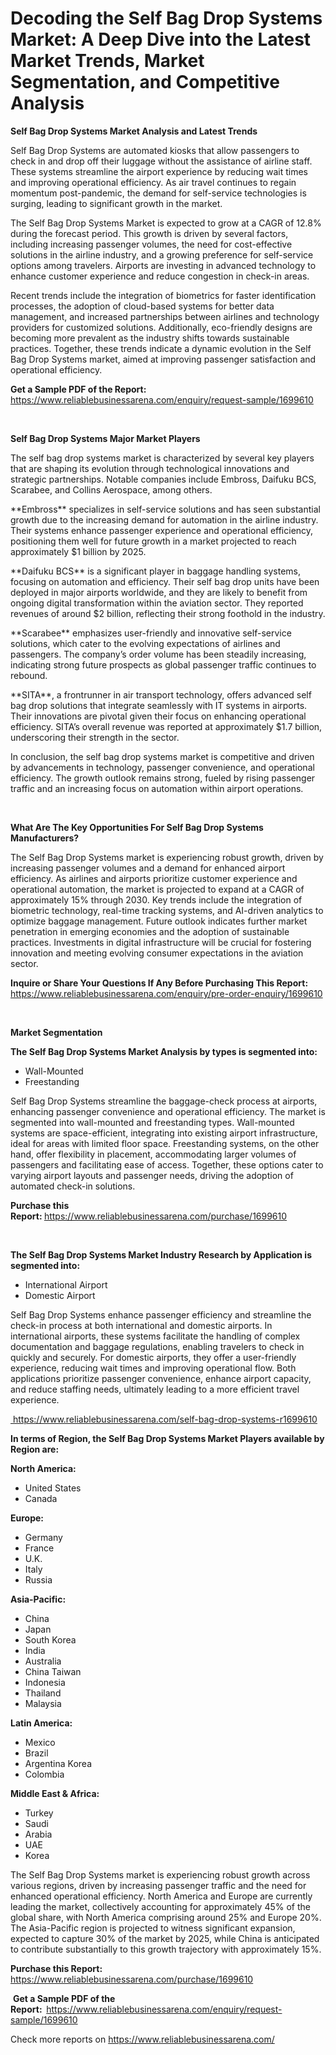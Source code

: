 <p><h1>Decoding the Self Bag Drop Systems Market: A Deep Dive into the Latest Market Trends, Market Segmentation, and Competitive Analysis</h1></p><p><strong>Self Bag Drop Systems Market Analysis and Latest Trends</strong></p>
<p><p>Self Bag Drop Systems are automated kiosks that allow passengers to check in and drop off their luggage without the assistance of airline staff. These systems streamline the airport experience by reducing wait times and improving operational efficiency. As air travel continues to regain momentum post-pandemic, the demand for self-service technologies is surging, leading to significant growth in the market.</p><p>The Self Bag Drop Systems Market is expected to grow at a CAGR of 12.8% during the forecast period. This growth is driven by several factors, including increasing passenger volumes, the need for cost-effective solutions in the airline industry, and a growing preference for self-service options among travelers. Airports are investing in advanced technology to enhance customer experience and reduce congestion in check-in areas.</p><p>Recent trends include the integration of biometrics for faster identification processes, the adoption of cloud-based systems for better data management, and increased partnerships between airlines and technology providers for customized solutions. Additionally, eco-friendly designs are becoming more prevalent as the industry shifts towards sustainable practices. Together, these trends indicate a dynamic evolution in the Self Bag Drop Systems market, aimed at improving passenger satisfaction and operational efficiency.</p></p>
<p><strong>Get a Sample PDF of the Report:&nbsp;</strong> <a href="https://www.reliablebusinessarena.com/enquiry/request-sample/1699610?utm_campaign=2515&utm_medium=2&utm_source=Github&utm_content=ia&utm_term=27032025&utm_id=self-bag-drop-systems">https://www.reliablebusinessarena.com/enquiry/request-sample/1699610</a></p>
<p>&nbsp;</p>
<p><strong>Self Bag Drop Systems Major Market Players</strong></p>
<p><p>The self bag drop systems market is characterized by several key players that are shaping its evolution through technological innovations and strategic partnerships. Notable companies include Embross, Daifuku BCS, Scarabee, and Collins Aerospace, among others.</p><p>**Embross** specializes in self-service solutions and has seen substantial growth due to the increasing demand for automation in the airline industry. Their systems enhance passenger experience and operational efficiency, positioning them well for future growth in a market projected to reach approximately $1 billion by 2025.</p><p>**Daifuku BCS** is a significant player in baggage handling systems, focusing on automation and efficiency. Their self bag drop units have been deployed in major airports worldwide, and they are likely to benefit from ongoing digital transformation within the aviation sector. They reported revenues of around $2 billion, reflecting their strong foothold in the industry.</p><p>**Scarabee** emphasizes user-friendly and innovative self-service solutions, which cater to the evolving expectations of airlines and passengers. The company’s order volume has been steadily increasing, indicating strong future prospects as global passenger traffic continues to rebound.</p><p>**SITA**, a frontrunner in air transport technology, offers advanced self bag drop solutions that integrate seamlessly with IT systems in airports. Their innovations are pivotal given their focus on enhancing operational efficiency. SITA’s overall revenue was reported at approximately $1.7 billion, underscoring their strength in the sector.</p><p>In conclusion, the self bag drop systems market is competitive and driven by advancements in technology, passenger convenience, and operational efficiency. The growth outlook remains strong, fueled by rising passenger traffic and an increasing focus on automation within airport operations.</p></p>
<p>&nbsp;</p>
<p><strong>What Are The Key Opportunities For Self Bag Drop Systems Manufacturers?</strong></p>
<p><p>The Self Bag Drop Systems market is experiencing robust growth, driven by increasing passenger volumes and a demand for enhanced airport efficiency. As airlines and airports prioritize customer experience and operational automation, the market is projected to expand at a CAGR of approximately 15% through 2030. Key trends include the integration of biometric technology, real-time tracking systems, and AI-driven analytics to optimize baggage management. Future outlook indicates further market penetration in emerging economies and the adoption of sustainable practices. Investments in digital infrastructure will be crucial for fostering innovation and meeting evolving consumer expectations in the aviation sector.</p></p>
<p><strong>Inquire or Share Your Questions If Any Before Purchasing This Report:</strong> <a href="https://www.reliablebusinessarena.com/enquiry/pre-order-enquiry/1699610?utm_campaign=2515&utm_medium=2&utm_source=Github&utm_content=ia&utm_term=27032025&utm_id=self-bag-drop-systems">https://www.reliablebusinessarena.com/enquiry/pre-order-enquiry/1699610</a></p>
<p>&nbsp;</p>
<p><strong>Market Segmentation</strong></p>
<p><strong>The Self Bag Drop Systems Market Analysis by types is segmented into:</strong></p>
<p><ul><li>Wall-Mounted</li><li>Freestanding</li></ul></p>
<p><p>Self Bag Drop Systems streamline the baggage-check process at airports, enhancing passenger convenience and operational efficiency. The market is segmented into wall-mounted and freestanding types. Wall-mounted systems are space-efficient, integrating into existing airport infrastructure, ideal for areas with limited floor space. Freestanding systems, on the other hand, offer flexibility in placement, accommodating larger volumes of passengers and facilitating ease of access. Together, these options cater to varying airport layouts and passenger needs, driving the adoption of automated check-in solutions.</p></p>
<p><strong>Purchase this Report:&nbsp;</strong><a href="https://www.reliablebusinessarena.com/purchase/1699610?utm_campaign=2515&utm_medium=2&utm_source=Github&utm_content=ia&utm_term=27032025&utm_id=self-bag-drop-systems">https://www.reliablebusinessarena.com/purchase/1699610</a></p>
<p>&nbsp;</p>
<p><strong>The Self Bag Drop Systems Market Industry Research by Application is segmented into:</strong></p>
<p><ul><li>International Airport</li><li>Domestic Airport</li></ul></p>
<p><p>Self Bag Drop Systems enhance passenger efficiency and streamline the check-in process at both international and domestic airports. In international airports, these systems facilitate the handling of complex documentation and baggage regulations, enabling travelers to check in quickly and securely. For domestic airports, they offer a user-friendly experience, reducing wait times and improving operational flow. Both applications prioritize passenger convenience, enhance airport capacity, and reduce staffing needs, ultimately leading to a more efficient travel experience.</p></p>
<p><a href="https://www.reliablebusinessarena.com/self-bag-drop-systems-r1699610?utm_campaign=2515&utm_medium=2&utm_source=Github&utm_content=ia&utm_term=27032025&utm_id=self-bag-drop-systems">&nbsp;https://www.reliablebusinessarena.com/self-bag-drop-systems-r1699610</a></p>
<p><strong>In terms of Region, the Self Bag Drop Systems Market Players available by Region are:</strong></p>
<p>
    <p> <strong> North America: </strong>
        <ul>
            <li>United States</li>
            <li>Canada</li>
        </ul>
        </p> 
    <p> <strong> Europe: </strong>
        <ul>
            <li>Germany</li>
            <li>France</li>
            <li>U.K.</li>
            <li>Italy</li>
            <li>Russia</li>
        </ul>
        </p> 
    <p> <strong> Asia-Pacific: </strong>
        <ul>
            <li>China</li>
            <li>Japan</li>
            <li>South Korea</li>
            <li>India</li>
            <li>Australia</li>
            <li>China Taiwan</li>
            <li>Indonesia</li>
            <li>Thailand</li>
            <li>Malaysia</li>
        </ul>
        </p> 
    <p> <strong> Latin America: </strong>
        <ul>
            <li>Mexico</li>
            <li>Brazil</li>
            <li>Argentina Korea</li>
            <li>Colombia</li>
        </ul>
        </p> 
    <p> <strong> Middle East & Africa: </strong>
        <ul>
            <li>Turkey</li>
            <li>Saudi</li>
            <li>Arabia</li>
            <li>UAE</li>
            <li>Korea</li>
        </ul>
    </p>
    </p>
<p><p>The Self Bag Drop Systems market is experiencing robust growth across various regions, driven by increasing passenger traffic and the need for enhanced operational efficiency. North America and Europe are currently leading the market, collectively accounting for approximately 45% of the global share, with North America comprising around 25% and Europe 20%. The Asia-Pacific region is projected to witness significant expansion, expected to capture 30% of the market by 2025, while China is anticipated to contribute substantially to this growth trajectory with approximately 15%.</p></p>
<p><strong>Purchase this Report: </strong><a href="https://www.reliablebusinessarena.com/purchase/1699610?utm_campaign=2515&utm_medium=2&utm_source=Github&utm_content=ia&utm_term=27032025&utm_id=self-bag-drop-systems">https://www.reliablebusinessarena.com/purchase/1699610</a></p>
<p>&nbsp;<strong>Get a Sample PDF of the Report:&nbsp;&nbsp;</strong><a href="https://www.reliablebusinessarena.com/enquiry/request-sample/1699610?utm_campaign=2515&utm_medium=2&utm_source=Github&utm_content=ia&utm_term=27032025&utm_id=self-bag-drop-systems">https://www.reliablebusinessarena.com/enquiry/request-sample/1699610</a></p>
<p><strong></strong></p>
<p>Check more reports on <a href="https://www.reliablebusinessarena.com/?utm_campaign=2515&utm_medium=2&utm_source=Github&utm_content=ia&utm_term=27032025&utm_id=self-bag-drop-systems">https://www.reliablebusinessarena.com/</a></p>